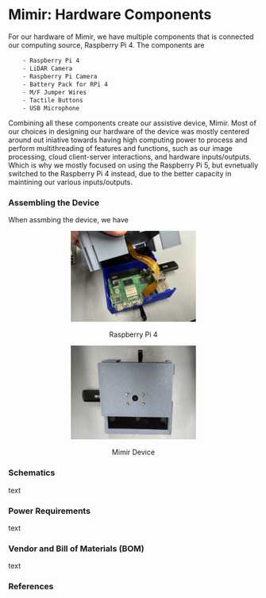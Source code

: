 # Mimir: Hardware Components
For our hardware of Mimir, we have multiple components that is connected our computing source, Raspberry Pi 4.  The components are <br>
```
    - Raspberry Pi 4
    - LiDAR Camera 
    - Raspberry Pi Camera
    - Battery Pack for RPi 4
    - M/F Jumper Wires
    - Tactile Buttons
    - USB Microphone
```
Combining all these components create our assistive device, Mimir. Most of our choices in designing our hardware of the device was mostly centered around out iniative towards having high computing power to process and perform multithreading of features and functions, such as our image processing, cloud client-server interactions, and hardware inputs/outputs. Which is why we mostly focused on using the Raspberry Pi 5, but evnetually switched to the Raspberry Pi 4 instead, due to the better capacity in maintining our various inputs/outputs.


### Assembling the Device
When assmbing the device, we have  <br>

<!-- Raspberry Pi 4 -->
<p align="center">
<img src="./inner-device.jpg" width="50%">
</p>
<p align="center">
Raspberry Pi 4<br>
</p>

<!-- device itself -->
<p align="center">
<img src="./device.jpg" width="50%">
</p>
<p align="center">
Mimir Device<br>
</p>

### Schematics
text <br>


### Power Requirements
text <br>


### Vendor and Bill of Materials (BOM)
text <br>


### References
[]() <br>
